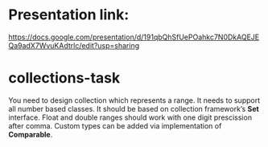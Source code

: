 # Presentation link:

https://docs.google.com/presentation/d/191qbQhSfUePOahkc7N0DkAQEJEQa9adX7WvuKAdtrlc/edit?usp=sharing

# collections-task

You need to design collection which represents a range. It needs to support all number based classes. It should be based
on collection framework’s **Set** interface. Float and double ranges should work with one digit prescission after comma.
Custom types can be added via implementation of **Comparable**.
